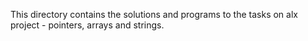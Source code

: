  This directory contains the solutions and programs to the tasks on alx project - pointers, arrays and strings.
